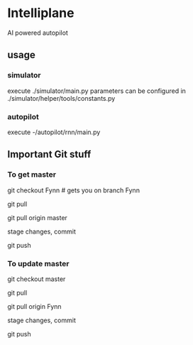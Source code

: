 # Intelliplane
AI powered autopilot 

## usage
### simulator
execute ./simulator/main.py
parameters can be configured in ./simulator/helper/tools/constants.py

### autopilot
execute -/autopilot/rnn/main.py

## Important Git stuff

### To get master
git checkout Fynn      # gets you on branch Fynn

git pull

git pull origin master

stage changes, commit

git push

### To update master
git checkout master

git pull

git pull origin Fynn

stage changes, commit

git push
